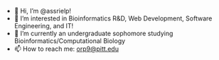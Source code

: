 - 👋 Hi, I’m @assrielp!
- 👀 I’m interested in Bioinformatics R&D, Web Development, Software Engineering, and IT!
- 🌱 I’m currently an undergraduate sophomore studying Bioinformatics/Computational Biology
- 📫 How to reach me: orp9@pitt.edu
